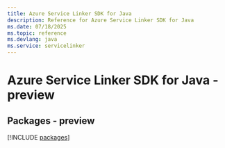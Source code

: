 ```yaml
---
title: Azure Service Linker SDK for Java
description: Reference for Azure Service Linker SDK for Java
ms.date: 07/18/2025
ms.topic: reference
ms.devlang: java
ms.service: servicelinker
---
```

# Azure Service Linker SDK for Java - preview
## Packages - preview
[!INCLUDE [packages](service-linker-index.md)]